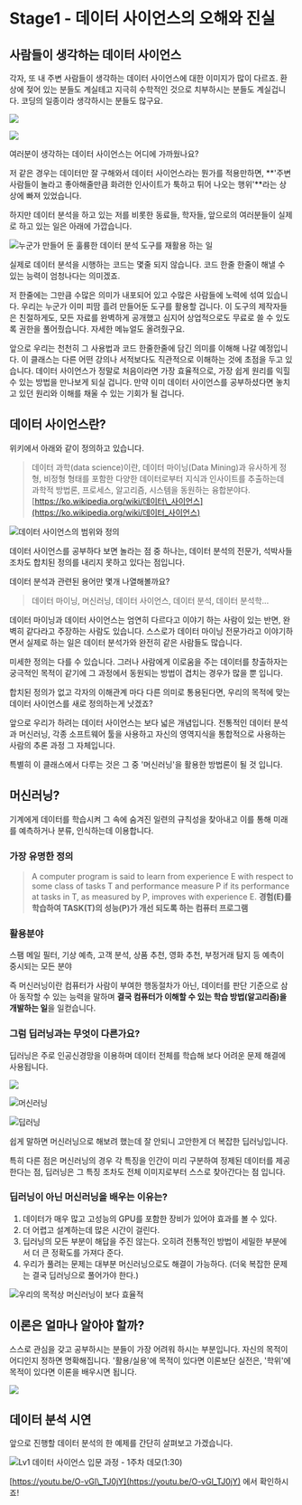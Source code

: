 # Stage1 - 데이터 사이언스의 오해와 진실

## 사람들이 생각하는 데이터 사이언스

각자, 또 내 주변 사람들이 생각하는 데이터 사이언스에 대한 이미지가 많이 다르죠. 환상에 젖어 있는 분들도 계실테고 지극히 수학적인 것으로 치부하시는 분들도 계실겁니다. 코딩의 일종이라 생각하시는 분들도 많구요.

![](../.gitbook/assets/image%20%28191%29.png)

![](../.gitbook/assets/image%20%28112%29.png)

여러분이 생각하는 데이터 사이언스는 어디에 가까웠나요?

저 같은 경우는 데이터만 잘 구해와서 데이터 사이언스라는 뭔가를 적용만하면, **'주변사람들이 놀라고 좋아해줄만큼 화려한 인사이트가 툭하고 튀어 나오는 행위'**라는 상상에 빠져 있었습니다.

하지만 데이터 분석을 하고 있는 저를 비롯한 동료들, 학자들, 앞으로의 여러분들이 실제로 하고 있는 일은 아래에 가깝습니다.

![&#xB204;&#xAD70;&#xAC00; &#xB9CC;&#xB4E4;&#xC5B4; &#xB454; &#xD6CC;&#xB96D;&#xD55C; &#xB370;&#xC774;&#xD130; &#xBD84;&#xC11D; &#xB3C4;&#xAD6C;&#xB97C; &#xC7AC;&#xD65C;&#xC6A9; &#xD558;&#xB294; &#xC77C;](../.gitbook/assets/image%20%28348%29.png)

실제로 데이터 분석을 시행하는 코드는 몇줄 되지 않습니다. 코드 한줄 한줄이 해낼 수 있는 능력이 엄청나다는 의미겠죠.

저 한줄에는 그만큼 수많은 의미가 내포되어 있고 수많은 사람들에 노력에 섞여 있습니다. 우리는 누군가 이미 피땀 흘려 만들어둔 도구를 활용할 겁니다. 이 도구의 제작자들은 친절하게도, 모든 자료를 완벽하게 공개했고 심지어 상업적으로도 무료로 쓸 수 있도록 권한을 풀어줬습니다. 자세한 메뉴얼도 올려줬구요.

앞으로 우리는 천천히 그 사용법과 코드 한줄한줄에 담긴 의미를 이해해 나갈 예정입니다. 이 클래스는 다른 어떤 강의나 서적보다도 직관적으로 이해하는 것에 초점을 두고 있습니다. 데이터 사이언스가 정말로 처음이라면 가장 효율적으로, 가장 쉽게 원리를 익힐 수 있는 방법을 만나보게 되실 겁니다. 만약 이미 데이터 사이언스를 공부하셨다면 놓치고 있던 원리와 이해를 채울 수 있는 기회가 될 겁니다.

## 데이터 사이언스란?

위키에서 아래와 같이 정의하고 있습니다.

> 데이터 과학\(data science\)이란, 데이터 마이닝\(Data Mining\)과 유사하게 정형, 비정형 형태를 포함한 다양한 데이터로부터 지식과 인사이트를 추출하는데 과학적 방법론, 프로세스, 알고리즘, 시스템을 동원하는 융합분야다.  
> [https://ko.wikipedia.org/wiki/데이터\_사이언스](https://ko.wikipedia.org/wiki/데이터_사이언스)

![&#xB370;&#xC774;&#xD130; &#xC0AC;&#xC774;&#xC5B8;&#xC2A4;&#xC758; &#xBC94;&#xC704;&#xC640; &#xC815;&#xC758;](../.gitbook/assets/image%20%28113%29.png)

데이터 사이언스를 공부하다 보면 놀라는 점 중 하나는, 데이터 분석의 전문가, 석박사들 조차도 합치된 정의를 내리지 못하고 있다는 점입니다.

데이터 분석과 관련된 용어만 몇개 나열해볼까요?

> 데이터 마이닝, 머신러닝, 데이터 사이언스, 데이터 분석, 데이터 분석학...

데이터 마이닝과 데이터 사이언스는 엄연히 다르다고 이야기 하는 사람이 있는 반면, 완벽히 같다라고 주장하는 사람도 있습니다.  스스로가 데이터 마이닝 전문가라고 이야기하면서 실제로 하는 일은 데이터 분석가와 완전히 같은 사람들도 많습니다.

미세한 정의는 다를 수 있습니다. 그러나 사람에게 이로움을 주는 데이터를 창출하자는 궁극적인 목적이 같기에 그 과정에서 동원되는 방법이 겹치는 경우가 많을 뿐 입니다.

합치된 정의가 없고 각자의 이해관계 마다 다른 의미로 통용된다면, 우리의 목적에 맞는 데이터 사이언스를 새로 정의하는게 낫겠죠?

앞으로 우리가 하려는 데이터 사이언스는 보다 넓은 개념입니다. 전통적인 데이터 분석과 머신러닝, 각종 소프트웨어 툴을 사용하고 자신의 영역지식을 통합적으로 사용하는 사람의 추론 과정 그 자체입니다.

특별히 이 클래스에서 다루는 것은 그 중 '머신러닝'을 활용한 방법론이 될 것 입니다.

## 머신러닝?

기계에게 데이터를 학습시켜 그 속에 숨겨진 일련의 규칙성을 찾아내고 이를 통해 미래를 예측하거나 분류, 인식하는데 이용합니다.

### 가장 유명한 정의

> A computer program is said to learn from experience E with respect to some class of tasks T and performance measure P if its performance at tasks in T, as measured by P, improves with experience E. **경험\(E\)를 학습하여 TASK\(T\)의 성능\(P\)가 개선 되도록 하는 컴퓨터 프로그램**

### **활용분야**

스팸 메일 필터, 기상 예측, 고객 분석, 상품 추천, 영화 추천, 부정거래 탐지 등 예측이 중시되는 모든 분야

즉 머신러닝이란 컴퓨터가 사람이 부여한 행동절차가 아닌, 데이터를 판단 기준으로 삼아 동작할 수 있는 능력을 말하며 **결국 컴퓨터가 이해할 수 있는 학습 방법\(알고리즘\)을 개발하는 일**을 일컫습니다.

### 그럼 딥러닝과는 무엇이 다른가요?

딥러닝은 주로 인공신경망을 이용하며 데이터 전체를 학습해 보다 어려운 문제 해결에 사용됩니다.

![](../.gitbook/assets/image%20%28214%29.png)

![&#xBA38;&#xC2E0;&#xB7EC;&#xB2DD;](../.gitbook/assets/image%20%28341%29.png)

![&#xB525;&#xB7EC;&#xB2DD;](../.gitbook/assets/image%20%28123%29.png)

쉽게 말하면 머신러닝으로 해보려 했는데 잘 안되니 고안한게 더 복잡한 딥러닝입니다.

특히 다른 점은 머신러닝의 경우 각 특징을 인간이 미리 구분하여 정제된 데이터를 제공한다는 점, 딥러닝은 그 특징 조차도 전체 이미지로부터 스스로 찾아간다는 점 입니다.

### 딥러닝이 아닌 머신러닝을 배우는 이유는?

1. 데이터가 매우 많고 고성능의 GPU를 포함한 장비가 있어야 효과를 볼 수 있다.
2. 더 어렵고 설계하는데 많은 시간이 걸린다.
3. 딥러닝의 모든 부분이 해답을 주진 않는다. 오히려 전통적인 방법이 세밀한 부분에서 더 큰 정확도를 가져다 준다.
4. 우리가 풀려는 문제는 대부분 머신러닝으로도 해결이 가능하다. \(더욱 복잡한 문제는 결국 딥러닝으로 풀어가야 한다.\)

![&#xC6B0;&#xB9AC;&#xC758; &#xBAA9;&#xC801;&#xC0C1; &#xBA38;&#xC2E0;&#xB7EC;&#xB2DD;&#xC774; &#xBCF4;&#xB2E4; &#xD6A8;&#xC728;&#xC801;](../.gitbook/assets/image%20%28343%29.png)

## 이론은 얼마나 알아야 할까?

스스로 관심을 갖고 공부하시는 분들이 가장 어려워 하시는 부분입니다. 자신의 목적이 어디인지 정하면 명확해집니다. '활용/실용'에 목적이 있다면 이론보단 실전은, '학위'에 목적이 있다면 이론을 배우시면 됩니다.

![](../.gitbook/assets/image%20%28317%29.png)

## 데이터 분석 시연

앞으로 진행할 데이터 분석의 한 예제를 간단히 살펴보고 가겠습니다.

![Lv1 &#xB370;&#xC774;&#xD130; &#xC0AC;&#xC774;&#xC5B8;&#xC2A4; &#xC785;&#xBB38; &#xACFC;&#xC815; - 1&#xC8FC;&#xCC28; &#xB370;&#xBAA8;\(1:30\)](../.gitbook/assets/image%20%28322%29.png)

[https://youtu.be/O-vGl\_TJ0jY](https://youtu.be/O-vGl_TJ0jY) 에서 확인하시죠!

